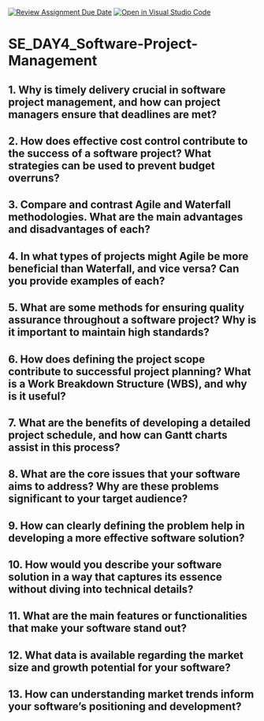[![Review Assignment Due Date](https://classroom.github.com/assets/deadline-readme-button-22041afd0340ce965d47ae6ef1cefeee28c7c493a6346c4f15d667ab976d596c.svg)](https://classroom.github.com/a/9pw6JKcu)
[![Open in Visual Studio Code](https://classroom.github.com/assets/open-in-vscode-2e0aaae1b6195c2367325f4f02e2d04e9abb55f0b24a779b69b11b9e10269abc.svg)](https://classroom.github.com/online_ide?assignment_repo_id=15709628&assignment_repo_type=AssignmentRepo)
# SE_DAY4_Software-Project-Management
## 1. Why is timely delivery crucial in software project management, and how can project managers ensure that deadlines are met?
## 2. How does effective cost control contribute to the success of a software project? What strategies can be used to prevent budget overruns?
## 3. Compare and contrast Agile and Waterfall methodologies. What are the main advantages and disadvantages of each?
## 4. In what types of projects might Agile be more beneficial than Waterfall, and vice versa? Can you provide examples of each?
## 5. What are some methods for ensuring quality assurance throughout a software project? Why is it important to maintain high standards?
## 6. How does defining the project scope contribute to successful project planning? What is a Work Breakdown Structure (WBS), and why is it useful?
## 7. What are the benefits of developing a detailed project schedule, and how can Gantt charts assist in this process?
## 8. What are the core issues that your software aims to address? Why are these problems significant to your target audience?
## 9. How can clearly defining the problem help in developing a more effective software solution?
## 10. How would you describe your software solution in a way that captures its essence without diving into technical details?
## 11. What are the main features or functionalities that make your software stand out?
## 12. What data is available regarding the market size and growth potential for your software?
## 13. How can understanding market trends inform your software’s positioning and development?
